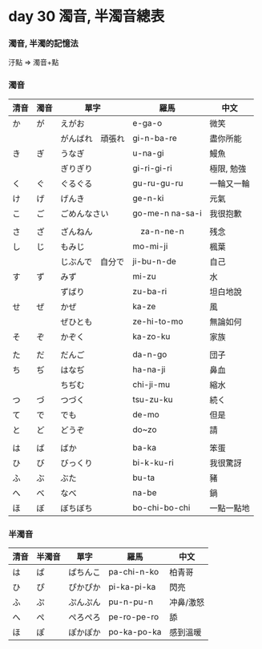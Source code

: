 # day 30 濁音, 半濁音總表

### 濁音, 半濁的記憶法

汙點  => 濁音+點 

### 濁音

| 清音 | 濁音 | 單字 | 羅馬 | 中文 |
| ----- | ----- | ----- | ----- | ----- |
| か | が | えがお | e-ga-o | 微笑 |
|    |    | がんばれ　頑張れ | gi-n-ba-re | 盡你所能 |
| き | ぎ | うなぎ | u-na-gi | 鰻魚 |
|    |    | ぎりぎり | gi-ri-gi-ri | 極限, 勉強 |
| く | ぐ | ぐるぐる | gu-ru-gu-ru | 一輪又一輪 |
| け | げ | げんき | ge-n-ki | 元氣 |
| こ | ご | ごめんなさい | go-me-n na-sa-i | 我很抱歉 |
||||||
| さ | ざ | ざんねん |　za-n-ne-n  | 残念 |
| し | じ | もみじ | mo-mi-ji | 楓葉 |
|    |    | じぶんで　自分で | ji-bu-n-de | 自己 |
| す | ず | みず | mi-zu | 水 |
|   |    | ずばり | zu-ba-ri | 坦白地說 |
| せ | ぜ | かぜ | ka-ze | 風 |
| 　 | 　 | ぜひとも | ze-hi-to-mo | 無論如何 |
| そ | ぞ | かぞく | ka-zo-ku | 家族 |
||||||
| た | だ | だんご | da-n-go | 団子 |
| ち | ぢ | はなぢ | ha-na-ji | 鼻血 |
| 　 | 　 | ちぢむ | chi-ji-mu | 縮水 |
| つ | づ | つづく | tsu-zu-ku | 続く |
| て | で | でも | de-mo | 但是 |
| と | ど | どうぞ | do~zo | 請 |
||||||
| は | ば | ばか | ba-ka | 笨蛋 |
| ひ | び | びっくり | bi-k-ku-ri | 我很驚訝 |
| ふ | ぶ | ぶた | bu-ta | 豬 |
| へ | べ | なべ | na-be | 鍋 |
| ほ | ぼ | ぼちぼち | bo-chi-bo-chi | 一點一點地 |

### 半濁音

| 清音 | 半濁音 | 單字 | 羅馬 | 中文 |
| ----- | ----- | ----- | ----- | ----- |
| は | ぱ | ぱちんこ | pa-chi-n-ko | 柏青哥 |
| ひ | ぴ | ぴかぴか | pi-ka-pi-ka | 閃亮 |
| ふ | ぷ | ぷんぷん | pu-n-pu-n | 冲鼻/激怒 |
| へ | ぺ | ぺろぺろ | pe-ro-pe-ro | 舔 |
| ほ | ぽ | ぽかぽか | po-ka-po-ka | 感到溫暖 |